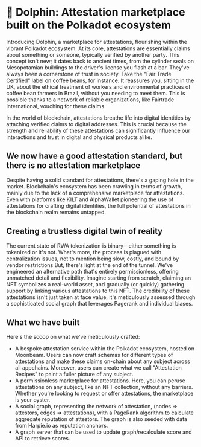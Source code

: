 # 🐬 Dolphin: Attestation marketplace built on the Polkadot ecosystem
Introducing Dolphin, a marketplace for attestations, flourishing within the vibrant Polkadot ecosystem. At its core, attestations are essentially claims about something or someone, typically verified by another party. This concept isn't new; it dates back to ancient times, from the cylinder seals on Mesopotamian buildings to the driver's license you flash at a bar. They've always been a cornerstone of trust in society. Take the "Fair Trade Certified" label on coffee beans, for instance. It reassures you, sitting in the UK, about the ethical treatment of workers and environmental practices of coffee bean farmers in Brazil, without you needing to meet them. This is possible thanks to a network of reliable organizations, like Fairtrade International, vouching for these claims.

In the world of blockchain, attestations breathe life into digital identities by attaching verified claims to digital addresses. This is crucial because the strength and reliability of these attestations can significantly influence our interactions and trust in digital and physical products alike.

## We now have a good attestation standard, but there is no attestation marketplace
Despite having a solid standard for attestations, there's a gaping hole in the market. Blockchain's ecosystem has been crawling in terms of growth, mainly due to the lack of a comprehensive marketplace for attestations. Even with platforms like KILT and AlphaWallet pioneering the use of attestations for crafting digital identities, the full potential of attestations in the blockchain realm remains untapped. 

## Creating a trustless digital twin of reality
The current state of RWA tokenization is binary—either something is tokenized or it's not. What's more, the process is plagued with centralization issues, not to mention being slow, costly, and bound by vendor restrictions
But, there's light at the end of the tunnel. We've engineered an alternative path that's entirely permissionless, offering unmatched detail and flexibility. Imagine starting from scratch, claiming an NFT symbolizes a real-world asset, and gradually (or quickly) gathering support by linking various attestations to this NFT. The credibility of these attestations isn't just taken at face value; it's meticulously assessed through a sophisticated social graph that leverages Pagerank and individual biases.

## What we have built
Here's the scoop on what we've meticulously crafted:
* A bespoke attestation service within the Polkadot ecosystem, hosted on Moonbeam. Users can now craft schemas for different types of attestations and make these claims on-chain about any subject across all appchains. Moreover, users can create what we call "Attestation Recipes" to paint a fuller picture of any subject.
* A permissionless marketplace for attestations. Here, you can peruse attestations on any subject, like an NFT collection, without any barriers. Whether you're looking to request or offer attestations, the marketplace is your oyster.
* A social graph, representing the network of attestation, (nodes => attestors, edges => attestations), with a PageRank algorithm to calculate aggregate reputation of attestors. The graph is also seeded with data from Harpie.io as reputation anchors.
* A graph server that can be used to update graph/recalculate score and API to retrieve scores.
